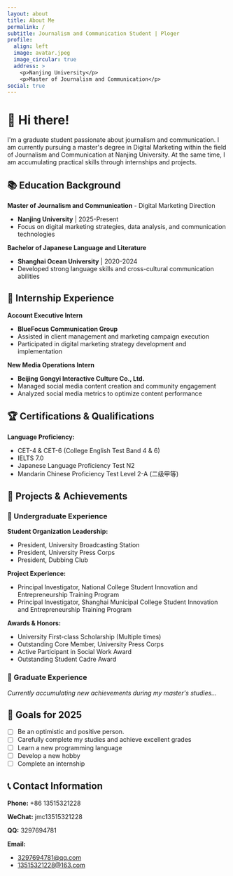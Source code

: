 ```yaml
---
layout: about
title: About Me
permalink: /
subtitle: Journalism and Communication Student | Ploger
profile:
  align: left
  image: avatar.jpeg
  image_circular: true
  address: >
    <p>Nanjing University</p>
    <p>Master of Journalism and Communication</p>
social: true
---
```


# 🌱 Hi there! 

I'm a graduate student passionate about journalism and communication. I am currently pursuing a master's degree in Digital Marketing within the field of Journalism and Communication at Nanjing University. At the same time, I am accumulating practical skills through internships and projects.

## 📚 Education Background

**Master of Journalism and Communication** - Digital Marketing Direction
- **Nanjing University** | 2025-Present
- Focus on digital marketing strategies, data analysis, and communication technologies

**Bachelor of Japanese Language and Literature**
- **Shanghai Ocean University** | 2020-2024
- Developed strong language skills and cross-cultural communication abilities

## 💼 Internship Experience

**Account Executive Intern**
- **BlueFocus Communication Group** 
- Assisted in client management and marketing campaign execution
- Participated in digital marketing strategy development and implementation

**New Media Operations Intern**
- **Beijing Gongyi Interactive Culture Co., Ltd.**
- Managed social media content creation and community engagement
- Analyzed social media metrics to optimize content performance

## 🏆 Certifications & Qualifications

**Language Proficiency:**
- CET-4 & CET-6 (College English Test Band 4 & 6)
- IELTS 7.0
- Japanese Language Proficiency Test N2
- Mandarin Chinese Proficiency Test Level 2-A (二级甲等)

## 🎯 Projects & Achievements

### 📘 Undergraduate Experience

**Student Organization Leadership:**
- President, University Broadcasting Station
- President, University Press Corps
- President, Dubbing Club

**Project Experience:**
- Principal Investigator, National College Student Innovation and Entrepreneurship Training Program
- Principal Investigator, Shanghai Municipal College Student Innovation and Entrepreneurship Training Program

**Awards & Honors:**
- University First-class Scholarship (Multiple times)
- Outstanding Core Member, University Press Corps
- Active Participant in Social Work Award
- Outstanding Student Cadre Award

### 📗 Graduate Experience
*Currently accumulating new achievements during my master's studies...*

## 🎯 Goals for 2025
- [ ] Be an optimistic and positive person.
- [ ] Carefully complete my studies and achieve excellent grades
- [ ] Learn a new programming language
- [ ] Develop a new hobby
- [ ] Complete an internship

## 📞 Contact Information

**Phone:** +86 13515321228

**WeChat:** jmc13515321228

**QQ:** 3297694781

**Email:** 
- 3297694781@qq.com
- 13515321228@163.com
